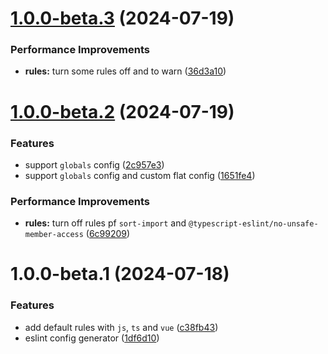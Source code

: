 # [1.0.0-beta.3](https://github.com/akinoccc/eslint-config-airbe/compare/v1.0.0-beta.2...v1.0.0-beta.3) (2024-07-19)


### Performance Improvements

* **rules:** turn some rules off and to warn ([36d3a10](https://github.com/akinoccc/eslint-config-airbe/commit/36d3a10e223e369397ae5f99346825bda3578eec))

# [1.0.0-beta.2](https://github.com/akinoccc/eslint-config-airbe/compare/v1.0.0-beta.1...v1.0.0-beta.2) (2024-07-19)


### Features

* support `globals` config ([2c957e3](https://github.com/akinoccc/eslint-config-airbe/commit/2c957e356ca2f5beae8f10e946a124cb84449f05))
* support `globals` config and custom flat config ([1651fe4](https://github.com/akinoccc/eslint-config-airbe/commit/1651fe49a6c70deaea174588adde37855ce62503))


### Performance Improvements

* **rules:** turn off rules pf `sort-import` and `@typescript-eslint/no-unsafe-member-access` ([6c99209](https://github.com/akinoccc/eslint-config-airbe/commit/6c992098cc6cb5cdd5c00e3ce2a7b71725ac8b76))

# 1.0.0-beta.1 (2024-07-18)


### Features

* add default rules with `js`, `ts` and `vue` ([c38fb43](https://github.com/akinoccc/eslint-config-airbe/commit/c38fb437f44b7376d4d64b296b50093bbd2db2cc))
* eslint config generator ([1df6d10](https://github.com/akinoccc/eslint-config-airbe/commit/1df6d10883cc17d24be690896efffffe0dca81cd))
